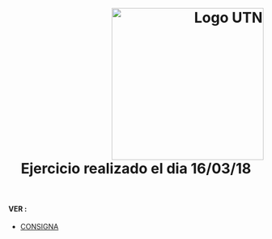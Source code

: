 <h1>
  <br>
  <div class="row">
  <div class="column" align = "right" ><a href = "http://dds-jv.github.io"><img src = "https://www.frba.utn.edu.ar/wp-content/uploads/logo-utn.ba-horizontal-e1471367724904.jpg" alt="Logo UTN" width="300"></a></div>
  <div class="column" align= "center"> Ejercicio realizado el dia 16/03/18</div>
</div>
  </br>
</h1>

#### VER :
  - [CONSIGNA](https://docs.google.com/document/d/1mjWKl9YH9Bb39iIUl1bQj_xhx_-CjCAMpcAXRqKhVjU/edit?usp=sharing)

